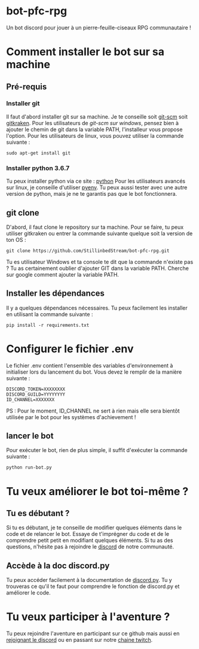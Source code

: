 # bot-pfc-rpg
Un bot discord pour jouer à un pierre-feuille-ciseaux RPG communautaire !


# Comment installer le bot sur sa machine

## Pré-requis

### Installer git
Il faut d'abord installer git sur sa machine. Je te conseille soit [git-scm](https://git-scm.com/downloads) soit [gitkraken](https://www.gitkraken.com/).
Pour les utilisateurs de *git-scm sur windows*, pensez bien à ajouter le chemin de git dans la variable PATH, l'installeur vous propose l'option.
Pour les utilisateurs de linux, vous pouvez utiliser la commande suivante : 
```
sudo apt-get install git
```

### Installer python 3.6.7
Tu peux installer python via ce site : [python](https://www.python.org/downloads/)
Pour les utilisateurs avancés sur linux, je conseille d'utiliser [pyenv](https://amaral.northwestern.edu/resources/guides/pyenv-tutorial). Tu peux aussi tester avec une autre version de python, mais je ne te garantis pas que le bot fonctionnera.


## git clone
D'abord, il faut clone le repository sur ta machine. Pour se faire, tu peux utiliser gitkraken ou entrer la commande suivante quelque soit la version de ton OS :  
```
git clone https://github.com/StillinbedStream/bot-pfc-rpg.git
```

Tu es utilisateur Windows et ta console te dit que la commande n'existe pas ? Tu as certainement oublier d'ajouter GIT dans la variable PATH. Cherche sur google comment ajouter la variable PATH.

## Installer les dépendances
Il y a quelques dépendances nécessaires. Tu peux facilement les installer en utilisant la commande suivante : 
```
pip install -r requirements.txt
```

# Configurer le fichier .env
Le fichier .env contient l'ensemble des variables d'environnement à initialiser lors du lancement du bot. Vous devez le remplir de la manière suivante : 
```
DISCORD_TOKEN=XXXXXXXX
DISCORD_GUILD=YYYYYYYY
ID_CHANNEL=XXXXXXX
```
PS : Pour le moment, ID_CHANNEL ne sert à rien mais elle sera bientôt utilisée par le bot pour les systèmes d'achievement !


## lancer le bot
Pour exécuter le bot, rien de plus simple, il suffit d'exécuter la commande suivante :
```
python run-bot.py
``` 

# Tu veux améliorer le bot toi-même ?
## Tu es débutant ?
Si tu es débutant, je te conseille de modifier quelques éléments dans le code et de relancer le bot. Essaye de t'imprégner du code et de le comprendre petit petit en modifiant quelques éléments. Si tu as des questions, n'hésite pas à rejoindre le [discord](https://discordapp.com/invite/UE6DSrS) de notre communauté.

## Accède à la doc discord.py
Tu peux accéder facilement à la documentation de [discord.py](https://discordpy.readthedocs.io/en/latest/). Tu y trouveras ce qu'il te faut pour comprendre le fonction de discord.py et améliorer le code.


# Tu veux participer à l'aventure ?
Tu peux rejoindre l'aventure en participant sur ce github mais aussi en [rejoignant le discord](https://discordapp.com/invite/UE6DSrS) ou en passant sur notre [chaine twitch](twitch.tv/stillinbed).
